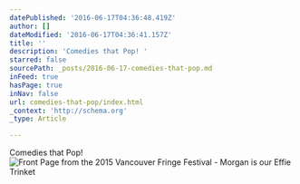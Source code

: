 ```yaml
---
datePublished: '2016-06-17T04:36:48.419Z'
author: []
dateModified: '2016-06-17T04:36:41.157Z'
title: ''
description: 'Comedies that Pop! '
starred: false
sourcePath: _posts/2016-06-17-comedies-that-pop.md
inFeed: true
hasPage: true
inNav: false
url: comedies-that-pop/index.html
_context: 'http://schema.org'
_type: Article

---
```

Comedies that Pop! ![Front Page from the 2015 Vancouver Fringe Festival - Morgan is our Effie Trinket](https://the-grid-user-content.s3-us-west-2.amazonaws.com/f8c54d93-9c67-43db-ac67-8b30928d1b36.jpg)